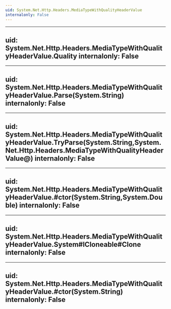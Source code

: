 ```yaml
---
uid: System.Net.Http.Headers.MediaTypeWithQualityHeaderValue
internalonly: False
---
```


---
uid: System.Net.Http.Headers.MediaTypeWithQualityHeaderValue.Quality
internalonly: False
---

---
uid: System.Net.Http.Headers.MediaTypeWithQualityHeaderValue.Parse(System.String)
internalonly: False
---

---
uid: System.Net.Http.Headers.MediaTypeWithQualityHeaderValue.TryParse(System.String,System.Net.Http.Headers.MediaTypeWithQualityHeaderValue@)
internalonly: False
---

---
uid: System.Net.Http.Headers.MediaTypeWithQualityHeaderValue.#ctor(System.String,System.Double)
internalonly: False
---

---
uid: System.Net.Http.Headers.MediaTypeWithQualityHeaderValue.System#ICloneable#Clone
internalonly: False
---

---
uid: System.Net.Http.Headers.MediaTypeWithQualityHeaderValue.#ctor(System.String)
internalonly: False
---
